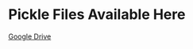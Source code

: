 # Pickle Files Available Here

[Google Drive](https://drive.google.com/drive/folders/1x00ERf7rclORGAl3JvuZfG_npJWfG0rs?usp=sharing)